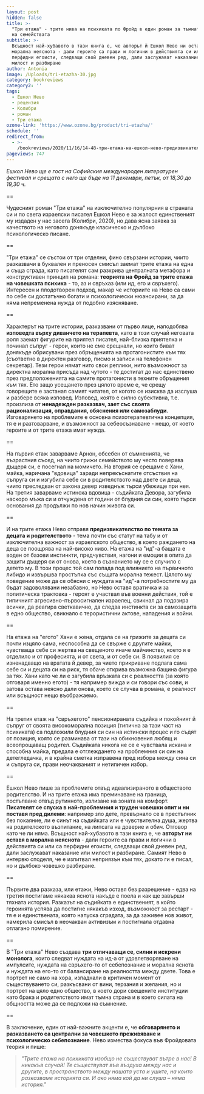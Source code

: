 ```yaml
---
layout: post
hidden: false
title: >-
  "Три етажа" - трите нива на психиката по Фройд в един роман за тъмната страна
  на семействата
subtitle: >-
  Всъщност най-хубавото в тази книга е, че авторът й Ешкол Нево ни оставя в
  морална неяснота - дали героите са прави и логични в действията си или са
  перфидни егоисти, следващи свой дневен ред, дали заслужават наказание или
  милост и разбиране
author: Antonia
image: /Uploads/tri-etazha-30.jpg
category: bookreviews
category2: ''
tags:
  - Ешкол Нево
  - рецензия
  - Колибри
  - роман
  - Три етажа
ozone-link: 'https://www.ozone.bg/product/tri-etazha/'
schedule: ''
redirect_from:
  - >-
    /bookreviews/2020/11/16/14-48-три-етажа-на-ешкол-нево-предизвикателство-към-родителството-а-ла-фройд
pageviews: 747
---
```

*Eшкол Нево ще е гост на Софийския международен литературен фестивал и срещата с него ще бъде на 11 декември, петък, от 18,30 до 19,30 ч.*

\==

Чудесният роман "Три етажа" на изключително популярния в страната си и по света израелски писател Ешкол Нево е за жалост единственият му издаден у нас засега (Колибри, 2020), но дава ясна заявка за качеството на неговото донякъде класическо и дълбоко психологическо писане.  

\==

"Три етажа" се състои от три отделни, фино свързани истории, чиито разказвачи в буквален и преносен смисъл заемат трите етажа на една и съща сграда, като писателят сам разкрива централната метафора и конструктивен принцип на романа: **теорията на Фройд за трите етажа на човешката психика** - то, аз и свръхаз (или ид, его и свръхего). Интересен и плодотворен подход, макар че историите на Нево са сами по себе си достатъчно богати и психологически нюансирани, за да няма непременена нужда от подобно изясняване. 

\==

Характерът на трите истории, разказвани от първо лице, наподобява **изповедта върху диванчето на терапевта**, като в този случай неговата роля заемат фигурите на приятел писател, най-близка приятелка и починал съпруг - герои, които не сме срещнали, но които биват донякъде обрисувани през обръщенията на протагонистите към тях (съответно в директен разговор, писмо и записи на телефонен секретар). Тези герои нямат нито свои реплики, нито възможност за директна морална присъда над чутото - те достигат до нас единствено през предположенията на самите протагонисти в техните обръщения към тях. Ето защо усещането през цялото време е, че срещу говорещите е застанал самият читател, от когото се изисква да изслуша и разбере всяка изповед. Изповед, която е силно субективна, т.е. произлиза от **ненадежден разказвач, зает със своята рационализация, оправдания, обяснения или самозаблуди**. Изговарянето на проблемите е основна психотерапевтична концепция, тя е и разтоварване, и възможност за себеосъзнаване - нещо, от което героите и от трите етажа имат нужда. 

\==

На първия етаж заварваме Арнон, обсебен от съмненията, че възрастния съсед, на чиито грижи семейството му често поверява дъщеря си, е посегнал на момичето. На втория се срещаме с Хани, майка, наричана "вдовица" заради непрекъснатите отсъствия на съпруга си и изгубила себе си в родителството над двете си деца, чиито преследван от закона девер изведнъж търси убежище при нея. На третия заварваме истинска вдовица - съдийката Девора, загубила наскоро мъжа си и отчуждена от години от блудния си син, която търси основания да продължи по нов начин живота си. 

\==

И на трите етажа Нево отправя **предизвикателство по темата за децата и родителството** - тема почти със статут на табу и от изключителна важност за израелското общество, в което раждането на деца се поощрява на най-високо ниво. На етажа на "ид"-а бащата е воден от базови инстинкти, предчувствия, нагони и емоции в опита да защити дъщеря си от онова, което в съзнанието му се е случило с детето му. В този процес той сам попада под влиянието на първичното либидо и извършва простъпка със същата морална тежест. Цялото му поведение може да се обясни с нуждата на "ид"-а потребностите му да бъдат задоволявани незабавно, но Нево оставя вратичка и за политическа трактовка - героят е участвал във военни действия, той е типичният агресивно-първосигнален израелец, свикнал да подозира всички, да реагира светкавично, да следва инстинкта си за самозащита в едно общество, свикнало с терористични актове, нападения и войни. 

\==

На етажа на "егото" Хани е жена, отдала се на грижите за децата си почти изцяло сама, неспособна да се свърже с другите майки, чувстваща себе си жертва на свещеното иначе майчинство, което я е отделило и от професията, и от света, и от себе си. В появилия се изненадващо на вратата й девер, за чието прикриване подлага сама себе си и децата си на риск, тя обаче открива възможна бащина фигура за тях. Хани като че ли е загубила връзката си с реалността (за която отговаря именно егото) - тя например вижда и си говори със сови, и затова остава неясно дали онова, което се случва в романа, е реалност или всъщност нещо въображаемо. 

\==

На третия етаж на "свръхегото" пенсионираната съдийка и покойният й съпруг от своята високоморална позиция (типична за тази част на психиката) са подложили блудния си син на истински процес и го съдят от позиция, която се разминава от тази на обикновения любящ и всеопрощаващ родител. Съдийката никога не се е чувствала искана и способна майка, предала е отглеждането на проблемния си син на детегледачка, и в крайна сметка изправена пред избора между сина си и съпруга си, прави неочакваният и нетипичен избор.

\==

Ешкол Нево пише за проблемите отвъд идеализираното в обществото родителство. И на трите етажа има преминаване на граница, постъпване отвъд рутинното, излизане на зоната на комфорт. **Писателят се спуска в най-проблемния и труден човешки опит и ни поставя пред дилеми**: например зло дете, превърнало се в престъпник без покаяние, ли е синът на съдийката или е чувствителна душа, жертва на родителското възпитание, на липсата на доверие и обич. Отговор като че ли няма. Всъщност най-хубавото в тази книга е, че **авторът ни оставя в морална неяснота** - дали героите са прави и логични в действията си или са перфидни егоисти, следващи свой дневен ред, дали заслужават наказание или милост и разбиране. Самият Нево в интервю споделя, че е изпитвал неприязън към тях, докато ги е писал, но и дълбоко човешко разбиране. 

\==

Първите два разказа, или етажи, Нево оставя без разрешение - едва на третия постигаме някаква яснота накъде е поела и как ще завърши тяхната история. Разказът на съдийката е единственият, в който героинята успява да постигне някакъв изход, възможност за рестарт - тя е и единствената, която напуска сградата, за да заживее нов живот, намерила смисъл в неочакван активизъм и постигнала отдавна отлагано помирение. 

\==

В "Три етажа" Нево създава **три отличаващи се, силни и искрени монолога**, които следват нуждата на ид-а от удовлетворяване на импулсите, нуждата на свръхего-то от себепознание и морална яснота и нуждата на его-то от балансиране на реалността между двете. Това е портрет не само на хора, изпаднали в критичен момент от съществуването си, разкъсвани от вини, терзания и желания, но и портрет на цяло едно общество, в което дори свещените институции като брака и родителството имат тъмна страна и в което силата на общността може да се подложи на съмнение. 

\==

В заключение, един от най-важните акценти е, че **обговарянето и разказването са централни за човешкото преживяване и психологическо себепознание**. Нево измества фокуса във Фройдовата теория и пише:

> *"Трите етажа на психиката изобщо не съществуват вътре в нас! В никакъв случай! Те съществуват във въздуха между нас и другите, в пространството между нашата уста и ушите, на които разказваме историята си. И ако няма кой да ни слуша – няма история."*